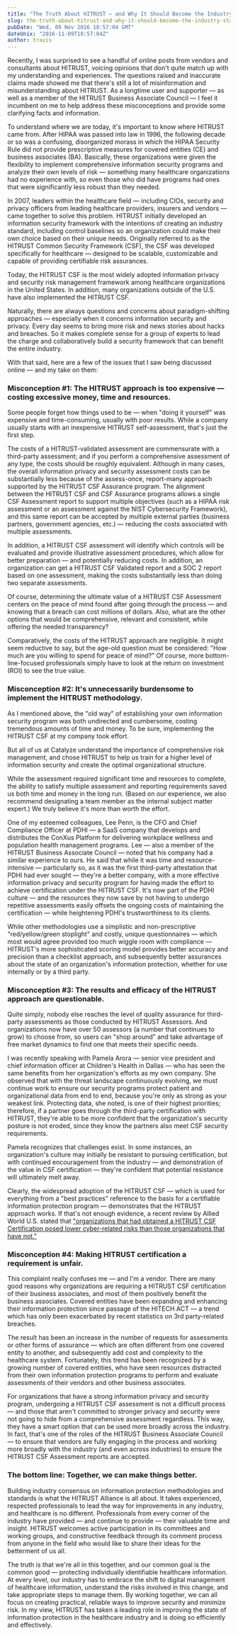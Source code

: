 ```yaml
---
title: "The Truth About HITRUST — and Why It Should Become the Industry Standard"
slug: the-truth-about-hitrust-and-why-it-should-become-the-industry-standard
pubDate: "Wed, 09 Nov 2016 18:57:04 GMT"
dateUnix: "2016-11-09T18:57:04Z"
author: travis
---
```


Recently, I was surprised to see a handful of online posts from vendors and consultants about HITRUST, voicing opinions that don't quite match up with my understanding and experiences. The questions raised and inaccurate claims made showed me that there's still a lot of misinformation and misunderstanding about HITRUST. As a longtime user and supporter — as well as a member of the HITRUST Business Associate Council — I feel it incumbent on me to help address these misconceptions and provide some clarifying facts and information.

To understand where we are today, it's important to know where HITRUST came from. After HIPAA was passed into law in 1996, the following decade or so was a confusing, disorganized morass in which the HIPAA Security Rule did not provide prescriptive measures for covered entities (CE) and business associates (BA). Basically, these organizations were given the flexibility to implement comprehensive information security programs and analyze their own levels of risk — something many healthcare organizations had no experience with, so even those who did have programs had ones that were significantly less robust than they needed.

In 2007, leaders within the healthcare field — including CIOs, security and privacy officers from leading healthcare providers, insurers and vendors — came together to solve this problem. HITRUST initially developed an information security framework with the intentions of creating an industry standard, including control baselines so an organization could make their own choice based on their unique needs. Originally referred to as the HITRUST Common Security Framework (CSF), the CSF was developed specifically for healthcare — designed to be scalable, customizable and capable of providing certifiable risk assurances.

Today, the HITRUST CSF is the most widely adopted information privacy and security risk management framework among healthcare organizations in the United States. In addition, many organizations outside of the U.S. have also implemented the HITRUST CSF.

Naturally, there are always questions and concerns about paradigm-shifting approaches — especially when it concerns information security and privacy. Every day seems to bring more risk and news stories about hacks and breaches. So it makes complete sense for a group of experts to lead the charge and collaboratively build a security framework that can benefit the entire industry. 

With that said, here are a few of the issues that I saw being discussed online — and my take on them:

### Misconception #1: The HITRUST approach is too expensive — costing excessive money, time and resources.

Some people forget how things used to be — when "doing it yourself" was expensive and time-consuming, usually with poor results. While a company usually starts with an inexpensive HITRUST self-assessment, that's just the first step. 

The costs of a HITRUST-validated assessment are commensurate with a third-party assessment; and if you perform a comprehensive assessment of any type, the costs should be roughly equivalent. Although in many cases, the overall information privacy and security assessment costs can be substantially less because of the assess-once, report-many approach supported by the HITRUST CSF Assurance program. The alignment between the HITRUST CSF and CSF Assurance programs allows a single CSF Assessment report to support multiple objectives (such as a HIPAA risk assessment or an assessment against the NIST Cybersecurity Framework), and this same report can be accepted by multiple external parties (business partners, government agencies, etc.) — reducing the costs associated with multiple assessments. 

In addition, a HITRUST CSF assessment will identify which controls will be evaluated and provide illustrative assessment procedures, which allow for better preparation — and potentially reducing costs. In addition, an organization can get a HITRUST CSF Validated report and a SOC 2 report based on one assessment, making the costs substantially less than doing two separate assessments.

Of course, determining the ultimate value of a HITRUST CSF Assessment centers on the peace of mind found after going through the process — and knowing that a breach can cost millions of dollars. Also, what are the other options that would be comprehensive, relevant and consistent, while offering the needed transparency?  

Comparatively, the costs of the HITRUST approach are negligible. It might seem reductive to say, but the age-old question must be considered: "How much are you willing to spend for peace of mind?" Of course, more bottom-line-focused professionals simply have to look at the return on investment (ROI) to see the true value.

### Misconception #2: It's unnecessarily burdensome to implement the HITRUST methodology.

As I mentioned above, the "old way" of establishing your own information security program was both undirected and cumbersome, costing tremendous amounts of time and money. To be sure, implementing the HITRUST CSF at my company took effort. 

But all of us at Catalyze understand the importance of comprehensive risk management, and chose HITRUST to help us train for a higher level of information security and create the optimal organizational structure. 

While the assessment required significant time and resources to complete, the ability to satisfy multiple assessment and reporting requirements saved us both time and money in the long run. (Based on our experience, we also recommend designating a team member as the internal subject matter expert.) We truly believe it's more than worth the effort.

One of my esteemed colleagues, Lee Penn, is the CFO and Chief Compliance Officer at PDHI —  a SaaS company that develops and distributes the ConXus Platform for delivering workplace wellness and population health management programs. Lee — also a member of the HITRUST Business Associate Council — noted that his company had a similar experience to ours. He said that while it was time and resource-intensive — particularly so, as it was the first third-party attestation that PDHI had ever sought — they're a better company, with a more effective information privacy and security program for having made the effort to achieve certification under the HITRUST CSF. It's now part of the PDHI culture — and the resources they now save by not having to undergo repetitive assessments easily offsets the ongoing costs of maintaining the certification — while heightening PDHI's trustworthiness to its clients.

While other methodologies use a simplistic and non-prescriptive "red/yellow/green stoplight" and costly, unique questionnaires — which most would agree provided too much wiggle room with compliance — HITRUST's more sophisticated scoring model provides better accuracy and precision than a checklist approach, and subsequently better assurances about the state of an organization's information protection, whether for use internally or by a third party. 

### Misconception #3: The results and efficacy of the HITRUST approach are questionable.

Quite simply, nobody else reaches the level of quality assurance for third-party assessments as those conducted by HITRUST Assessors. And organizations now have over 50 assessors (a number that continues to grow) to choose from, so users can "shop around" and take advantage of free market dynamics to find one that meets their specific needs. 

I was recently speaking with Pamela Arora — senior vice president and chief information officer at Children's Health in Dallas — who has seen the same benefits from her organization's efforts as my own company. She observed that with the threat landscape continuously evolving, we must continue work to ensure our security programs protect patient and organizational data from end to end, because you're only as strong as your weakest link. Protecting data, she noted, is one of their highest priorities; therefore, if a partner goes through the third-party certification with HITRUST, they're able to be more confident that the organization's security posture is not eroded, since they know the partners also meet CSF security requirements.   

Pamela recognizes that challenges exist. In some instances, an organization's culture may initially be resistant to pursuing certification, but with continued encouragement from the industry — and demonstration of the value in CSF certification — they're confident that potential resistance will ultimately melt away.

Clearly, the widespread adoption of the HITRUST CSF — which is used for everything from a "best practices" reference to the basis for a certifiable information protection program — demonstrates that the HITRUST approach works. If that's not enough evidence, a recent review by Allied World U.S. stated that ["organizations that had obtained a HITRUST CSF Certification posed lower cyber-related risks than those organizations that have not."][1]

### Misconception #4: Making HITRUST certification a requirement is unfair. 

This complaint really confuses me — and I'm a vendor. There are many good reasons why organizations are requiring a HITRUST CSF certification of their business associates, and most of them positively benefit the business associates. Covered entities have been expanding and enhancing their information protection since passage of the HITECH ACT — a trend which has only been exacerbated by recent statistics on 3rd party-related breaches. 

The result has been an increase in the number of requests for assessments or other forms of assurance — which are often different from one covered entity to another, and subsequently add cost and complexity to the healthcare system. Fortunately, this trend has been recognized by a growing number of covered entities, who have seen resources distracted from their own information protection programs to perform and evaluate assessments of their vendors and other business associates.

For organizations that have a strong information privacy and security program, undergoing a HITRUST CSF assessment is not a difficult process — and those that aren't committed to stronger privacy and security were not going to hide from a comprehensive assessment regardless. This way, they have a smart option that can be used more broadly across the industry. In fact, that's one of the roles of the HITRUST Business Associate Council — to ensure that vendors are fully engaging in the process and working more broadly with the industry (and even across industries) to ensure the HITRUST CSF Assessment reports are accepted. 

### The bottom line: Together, we can make things better.

Building industry consensus on information protection methodologies and standards is what the HITRUST Alliance is all about. It takes experienced, respected professionals to lead the way for improvements in any industry, and healthcare is no different. Professionals from every corner of the industry have provided — and continue to provide — their valuable time and insight. HITRUST welcomes active participation in its committees and working groups, and constructive feedback through its comment process from anyone in the field who would like to share their ideas for the betterment of us all. 

The truth is that we're all in this together, and our common goal is the common good — protecting individually identifiable healthcare information. At every level, our industry has to embrace the shift to digital management of healthcare information, understand the risks involved in this change, and take appropriate steps to manage them. By working together, we can all focus on creating practical, reliable ways to improve security and minimize risk. In my view, HITRUST has taken a leading role in improving the state of information protection in the healthcare industry and is doing so efficiently and effectively.

[1]: https://hitrustalliance.net/content/uploads/2016/02/HITRUST-CSF-AWAC-Cyber-Insurance-PR_final-for-wire.pdf
